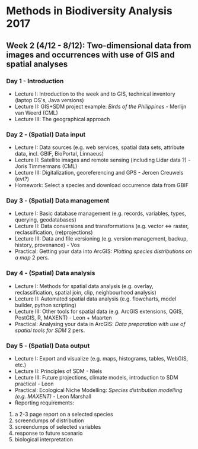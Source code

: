 Methods in Biodiversity Analysis 2017
=====================================

Week 2 (4/12 - 8/12): Two-dimensional data from images and occurrences with use of GIS and spatial analyses
-----------------------------------------------------------------------------------------------------------

### Day 1 - Introduction

- Lecture I: Introduction to the week and to GIS, technical inventory (laptop OS's, Java versions)
- Lecture II: GIS+SDM project example: _Birds of the Philippines_ - Merlijn van Weerd (CML)
- Lecture III: The geographical approach

### Day 2 - (Spatial) Data input

- Lecture I: Data sources (e.g. web services, spatial data sets, attribute data, incl. GBIF, BioPortal, Linnaeus)
- Lecture II: Satellite images and remote sensing (including Lidar data ?)  - Joris Timmermans (CML)
- Lecture III: Digitalization, georeferencing and GPS - Jeroen Creuwels (evt?)
- Homework: Select a species and download occurrence data from GBIF

### Day 3 - (Spatial) Data management

- Lecture I: Basic database management (e.g. records, variables, types, querying, geodatabases)
- Lecture II: Data conversions and transformations (e.g. vector <=> raster, reclassification, (re)projections)
- Lecture III: Data and file versioning (e.g. version management, backup, history, provenance) - Vos
- Practical: Getting your data into ArcGIS: _Plotting species distributions on a map_ 2 pers.

### Day 4 - (Spatial) Data analysis

- Lecture I: Methods for spatial data analysis (e.g. overlay, reclassification, spatial join, clip, neighbourhood analysis)
- Lecture II: Automated spatial data analysis (e.g. flowcharts, model builder, python scripting)
- Lecture III: Other tools for spatial data (e.g. ArcGIS extensions, QGIS, PostGIS, R, MAXENT) - Leon + Maarten
- Practical: Analysing your data in ArcGIS: _Data preparation with use of spatial tools for SDM_ 2 pers.

### Day 5 - (Spatial) Data output

- Lecture I: Export and visualize (e.g. maps, histograms, tables, WebGIS, etc.)
- Lecture II: Principles of SDM - Niels
- Lecture III: Future projections, climate models, introduction to SDM practical - Leon
- Practical: Ecological Niche Modelling: _Species distribution modelling (e.g. MAXENT)_ - Leon Marshall
- Reporting requirements:
1. a 2-3 page report on a selected species
2. screendumps of distribution 
3. screendumps of selected variables
4. response to future scenario
5. biological interpretation
